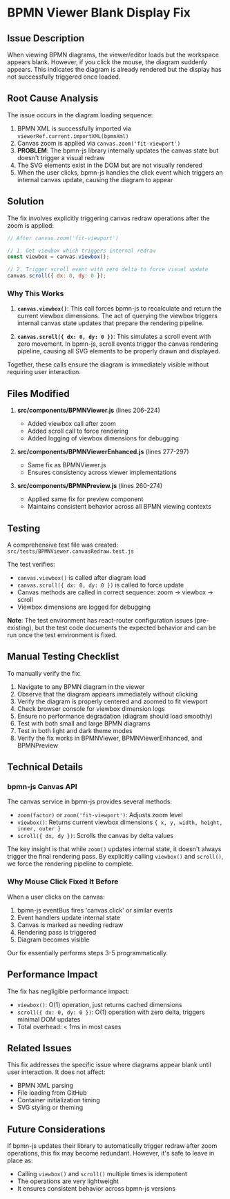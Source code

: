 # BPMN Viewer Blank Display Fix

## Issue Description
When viewing BPMN diagrams, the viewer/editor loads but the workspace appears blank. However, if you click the mouse, the diagram suddenly appears. This indicates the diagram is already rendered but the display has not successfully triggered once loaded.

## Root Cause Analysis

The issue occurs in the diagram loading sequence:

1. BPMN XML is successfully imported via `viewerRef.current.importXML(bpmnXml)`
2. Canvas zoom is applied via `canvas.zoom('fit-viewport')`
3. **PROBLEM**: The bpmn-js library internally updates the canvas state but doesn't trigger a visual redraw
4. The SVG elements exist in the DOM but are not visually rendered
5. When the user clicks, bpmn-js handles the click event which triggers an internal canvas update, causing the diagram to appear

## Solution

The fix involves explicitly triggering canvas redraw operations after the zoom is applied:

```javascript
// After canvas.zoom('fit-viewport')

// 1. Get viewbox which triggers internal redraw
const viewbox = canvas.viewbox();

// 2. Trigger scroll event with zero delta to force visual update
canvas.scroll({ dx: 0, dy: 0 });
```

### Why This Works

1. **`canvas.viewbox()`**: This call forces bpmn-js to recalculate and return the current viewbox dimensions. The act of querying the viewbox triggers internal canvas state updates that prepare the rendering pipeline.

2. **`canvas.scroll({ dx: 0, dy: 0 })`**: This simulates a scroll event with zero movement. In bpmn-js, scroll events trigger the canvas rendering pipeline, causing all SVG elements to be properly drawn and displayed.

Together, these calls ensure the diagram is immediately visible without requiring user interaction.

## Files Modified

1. **src/components/BPMNViewer.js** (lines 206-224)
   - Added viewbox call after zoom
   - Added scroll call to force rendering
   - Added logging of viewbox dimensions for debugging

2. **src/components/BPMNViewerEnhanced.js** (lines 277-297)
   - Same fix as BPMNViewer.js
   - Ensures consistency across viewer implementations

3. **src/components/BPMNPreview.js** (lines 260-274)
   - Applied same fix for preview component
   - Maintains consistent behavior across all BPMN viewing contexts

## Testing

A comprehensive test file was created: `src/tests/BPMNViewer.canvasRedraw.test.js`

The test verifies:
- `canvas.viewbox()` is called after diagram load
- `canvas.scroll({ dx: 0, dy: 0 })` is called to force update
- Canvas methods are called in correct sequence: zoom → viewbox → scroll
- Viewbox dimensions are logged for debugging

**Note**: The test environment has react-router configuration issues (pre-existing), but the test code documents the expected behavior and can be run once the test environment is fixed.

## Manual Testing Checklist

To manually verify the fix:

1. Navigate to any BPMN diagram in the viewer
2. Observe that the diagram appears immediately without clicking
3. Verify the diagram is properly centered and zoomed to fit viewport
4. Check browser console for viewbox dimension logs
5. Ensure no performance degradation (diagram should load smoothly)
6. Test with both small and large BPMN diagrams
7. Test in both light and dark theme modes
8. Verify the fix works in BPMNViewer, BPMNViewerEnhanced, and BPMNPreview

## Technical Details

### bpmn-js Canvas API

The canvas service in bpmn-js provides several methods:
- `zoom(factor)` or `zoom('fit-viewport')`: Adjusts zoom level
- `viewbox()`: Returns current viewbox dimensions `{ x, y, width, height, inner, outer }`
- `scroll({ dx, dy })`: Scrolls the canvas by delta values

The key insight is that while `zoom()` updates internal state, it doesn't always trigger the final rendering pass. By explicitly calling `viewbox()` and `scroll()`, we force the rendering pipeline to complete.

### Why Mouse Click Fixed It Before

When a user clicks on the canvas:
1. bpmn-js eventBus fires 'canvas.click' or similar events
2. Event handlers update internal state
3. Canvas is marked as needing redraw
4. Rendering pass is triggered
5. Diagram becomes visible

Our fix essentially performs steps 3-5 programmatically.

## Performance Impact

The fix has negligible performance impact:
- `viewbox()`: O(1) operation, just returns cached dimensions
- `scroll({ dx: 0, dy: 0 })`: O(1) operation with zero delta, triggers minimal DOM updates
- Total overhead: < 1ms in most cases

## Related Issues

This fix addresses the specific issue where diagrams appear blank until user interaction. It does not affect:
- BPMN XML parsing
- File loading from GitHub
- Container initialization timing
- SVG styling or theming

## Future Considerations

If bpmn-js updates their library to automatically trigger redraw after zoom operations, this fix may become redundant. However, it's safe to leave in place as:
- Calling `viewbox()` and `scroll()` multiple times is idempotent
- The operations are very lightweight
- It ensures consistent behavior across bpmn-js versions

